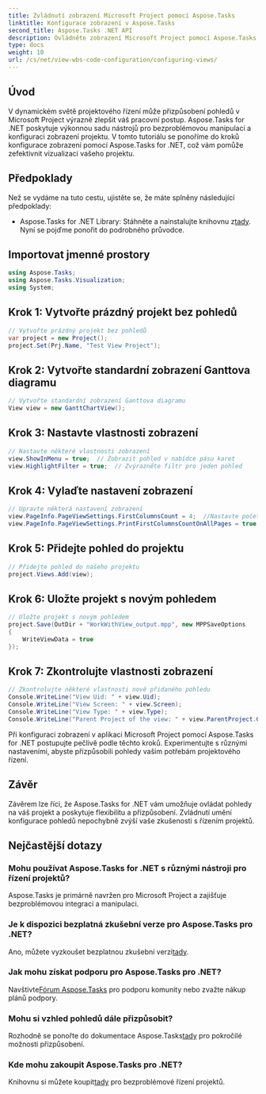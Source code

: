 ```yaml
---
title: Zvládnutí zobrazení Microsoft Project pomocí Aspose.Tasks
linktitle: Konfigurace zobrazení v Aspose.Tasks
second_title: Aspose.Tasks .NET API
description: Ovládněte zobrazení Microsoft Project pomocí Aspose.Tasks pro .NET. Přizpůsobte a zefektivněte své zkušenosti s řízením projektů bez námahy.
type: docs
weight: 10
url: /cs/net/view-wbs-code-configuration/configuring-views/
---
```

## Úvod
V dynamickém světě projektového řízení může přizpůsobení pohledů v Microsoft Project výrazně zlepšit váš pracovní postup. Aspose.Tasks for .NET poskytuje výkonnou sadu nástrojů pro bezproblémovou manipulaci a konfiguraci zobrazení projektu. V tomto tutoriálu se ponoříme do kroků konfigurace zobrazení pomocí Aspose.Tasks for .NET, což vám pomůže zefektivnit vizualizaci vašeho projektu.
## Předpoklady
Než se vydáme na tuto cestu, ujistěte se, že máte splněny následující předpoklady:
-  Aspose.Tasks for .NET Library: Stáhněte a nainstalujte knihovnu z[tady](https://releases.aspose.com/tasks/net/).
Nyní se pojďme ponořit do podrobného průvodce.
## Importovat jmenné prostory
```csharp
using Aspose.Tasks;
using Aspose.Tasks.Visualization;
using System;

```
## Krok 1: Vytvořte prázdný projekt bez pohledů
```csharp
// Vytvořte prázdný projekt bez pohledů
var project = new Project();
project.Set(Prj.Name, "Test View Project");
```
## Krok 2: Vytvořte standardní zobrazení Ganttova diagramu
```csharp
// Vytvořte standardní zobrazení Ganttova diagramu
View view = new GanttChartView();
```
## Krok 3: Nastavte vlastnosti zobrazení
```csharp
// Nastavte některé vlastnosti zobrazení
view.ShowInMenu = true;  // Zobrazit pohled v nabídce pásu karet
view.HighlightFilter = true;  // Zvýrazněte filtr pro jeden pohled
```
## Krok 4: Vylaďte nastavení zobrazení
```csharp
// Upravte některá nastavení zobrazení
view.PageInfo.PageViewSettings.FirstColumnsCount = 4;  //Nastavte počet prvních sloupců, které se mají vytisknout na všech stránkách
view.PageInfo.PageViewSettings.PrintFirstColumnsCountOnAllPages = true;  // Vytiskněte zadaný počet prvních sloupců na všechny stránky
```
## Krok 5: Přidejte pohled do projektu
```csharp
// Přidejte pohled do našeho projektu
project.Views.Add(view);
```
## Krok 6: Uložte projekt s novým pohledem
```csharp
// Uložte projekt s novým pohledem
project.Save(OutDir + "WorkWithView_output.mpp", new MPPSaveOptions
{
    WriteViewData = true
});
```
## Krok 7: Zkontrolujte vlastnosti zobrazení
```csharp
// Zkontrolujte některé vlastnosti nově přidaného pohledu
Console.WriteLine("View Uid: " + view.Uid);
Console.WriteLine("View Screen: " + view.Screen);
Console.WriteLine("View Type: " + view.Type);
Console.WriteLine("Parent Project of the view: " + view.ParentProject.Get(Prj.Name));
```
Při konfiguraci zobrazení v aplikaci Microsoft Project pomocí Aspose.Tasks for .NET postupujte pečlivě podle těchto kroků. Experimentujte s různými nastaveními, abyste přizpůsobili pohledy vašim potřebám projektového řízení.
## Závěr
Závěrem lze říci, že Aspose.Tasks for .NET vám umožňuje ovládat pohledy na váš projekt a poskytuje flexibilitu a přizpůsobení. Zvládnutí umění konfigurace pohledů nepochybně zvýší vaše zkušenosti s řízením projektů.
## Nejčastější dotazy
### Mohu používat Aspose.Tasks for .NET s různými nástroji pro řízení projektů?
Aspose.Tasks je primárně navržen pro Microsoft Project a zajišťuje bezproblémovou integraci a manipulaci.
### Je k dispozici bezplatná zkušební verze pro Aspose.Tasks pro .NET?
 Ano, můžete vyzkoušet bezplatnou zkušební verzi[tady](https://releases.aspose.com/).
### Jak mohu získat podporu pro Aspose.Tasks pro .NET?
 Navštivte[Fórum Aspose.Tasks](https://forum.aspose.com/c/tasks/15) pro podporu komunity nebo zvažte nákup plánů podpory.
### Mohu si vzhled pohledů dále přizpůsobit?
 Rozhodně se ponořte do dokumentace Aspose.Tasks[tady](https://reference.aspose.com/tasks/net/) pro pokročilé možnosti přizpůsobení.
### Kde mohu zakoupit Aspose.Tasks pro .NET?
 Knihovnu si můžete koupit[tady](https://purchase.aspose.com/buy) pro bezproblémové řízení projektů.